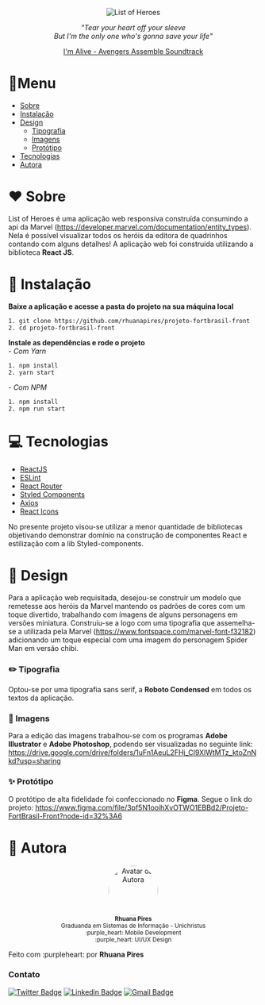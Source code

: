 <div align="center">

![List of Heroes](https://firebasestorage.googleapis.com/v0/b/testefortbrasil.appspot.com/o/images%2Fminilogo.png?alt=media&token=b227a6ba-7356-47c2-8915-b692fb223075)

<i>
"Tear your heart off your sleeve<br>
But I'm the only one who's gonna save your life"</i><br>

[I'm Alive - Avengers Assemble Soundtrack](https://www.youtube.com/watch?v=5Uxti1ELAkA)

</div>

# :book:Menu

- [Sobre](#heart-sobre)
- [Instalação](#floppy_disk-instalação)
- [Design](#triangular_ruler-design)
  - [Tipografia](#pencil2-tipografia)
  - [Imagens](#art-imagens)
  - [Protótipo](#sparkles-protótipo)
- [Tecnologias](#computer-tecnologias)
- [Autora](#raising-hand-autora)

# :heart: Sobre

List of Heroes é uma aplicação web responsiva construída consumindo a api da Marvel (https://developer.marvel.com/documentation/entity_types). Nela é possível visualizar todos os heróis da editora de quadrinhos contando com alguns detalhes!
A aplicação web foi construída utilizando a biblioteca **React JS**.

# :floppy_disk: Instalação

**Baixe a aplicação e acesse a pasta do projeto na sua máquina local**

```
1. git clone https://github.com/rhuanapires/projeto-fortbrasil-front
2. cd projeto-fortbrasil-front
```

**Instale as dependências e rode o projeto**<br>
_- Com Yarn_

```
1. npm install
2. yarn start
```

_- Com NPM_

```
1. npm install
2. npm run start
```

# :computer: Tecnologias

- [ReactJS](https://reactjs.org/)
- [ESLint](https://eslint.org)
- [React Router](https://reactrouter.com/web/guides/quick-start)
- [Styled Components](https://styled-components.com)
- [Axios](https://github.com/axios/axios)
- [React Icons](https://react-icons.github.io/react-icons/)

No presente projeto visou-se utilizar a menor quantidade de bibliotecas objetivando demonstrar domínio na construção de componentes React e estilização com a lib Styled-components.

# :triangular_ruler: Design

Para a aplicação web requisitada, desejou-se construir um modelo que remetesse aos heróis da Marvel mantendo os padrões de cores com um toque divertido, trabalhando com ímagens de alguns personagens em versões miniatura.
Construiu-se a logo com uma tipografia que assemelha-se a utilizada pela Marvel (https://www.fontspace.com/marvel-font-f32182) adicionando um toque especial com uma imagem do personagem Spider Man em versão chibi.

### :pencil2: Tipografia

Optou-se por uma tipografia sans serif, a **Roboto Condensed** em todos os textos da aplicação.

### :art: Imagens

Para a edição das imagens trabalhou-se com os programas **Adobe Illustrator** e **Adobe Photoshop**, podendo ser visualizadas no seguinte link: https://drive.google.com/drive/folders/1uFn1AeuL2FHj_CI9XlWtMTz_ktoZnNkd?usp=sharing

### :sparkles: Protótipo

O protótipo de alta fidelidade foi confeccionado no **Figma**. Segue o link do projeto: https://www.figma.com/file/3pf5N1ooihXvOTWO1EBBd2/Projeto-FortBrasil-Front?node-id=32%3A6


# :raising_hand: Autora

<div align="center">
 <img style="border-radius: 50%;" src="https://firebasestorage.googleapis.com/v0/b/testefortbrasil.appspot.com/o/profile%2Fprofile2.png?alt=media&token=358a70a8-a480-4169-93f5-c8cc0f7b54da" width="100px;" alt="Avatar da Autora"/>
 <br />
 <sub><b>Rhuana Pires</b><br>
  Graduanda em Sistemas de Informação - Unichristus<br />
  :purple_heart: Mobile Development<br />
  :purple_heart: UI/UX Design</sub>
</div>

Feito com :purpleheart: por **Rhuana Pires**

### Contato

[![Twitter Badge](https://img.shields.io/badge/-@rhuanapires-1ca0f1?style=flat-square&labelColor=1ca0f1&logo=twitter&logoColor=white&link=https://twitter.com/rhuanapires)](https://twitter.com/rhuanapires) [![Linkedin Badge](https://img.shields.io/badge/-Rhuana%20Pires-blue?style=flat-square&logo=Linkedin&logoColor=white&link=https://www.linkedin.com/in/rhuanapires/)](https://www.linkedin.com/in/rhuanapires/) 
[![Gmail Badge](https://img.shields.io/badge/-rhuanapires@gmail.com-c14438?style=flat-square&logo=Gmail&logoColor=white&link=mailto:rhuanapires@gmail.com)](mailto:rhuanapires@gmail.com)
